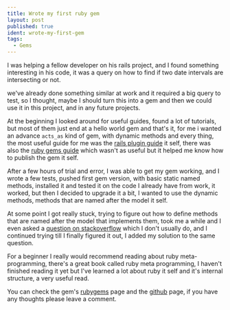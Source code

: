 ```yaml
---
title: Wrote my first ruby gem
layout: post
published: true
ident: wrote-my-first-gem
tags:
  - Gems
---
```

I was helping a fellow developer on his rails project, and I found something
interesting in his code, it was a query on how to find if two date intervals are
intersecting or not.
<!-- more -->
we've already done something similar at work and it
required a big query to test, so I thought, maybe I should turn this into a gem
and then we could use it in this project, and in any future projects.

At the beginning I looked around for useful guides, found a lot of tutorials,
but most of them just end at a hello world gem and that's it, for me i wanted an
advance `acts_as` kind of gem, with dynamic methods and every thing, the most
useful guide for me was the [rails plugin guide][rails-plugin-guide] it self, there was
also the [ruby gems guide][ruby-gems-guide] which wasn't as useful but it helped
me know how to publish the gem it self.

After a few hours of trial and error, I was able to get my gem working, and
I wrote a few tests, pushed first gem version, with basic static named methods,
installed it and tested it on the code I already have from work, it worked, but
then I decided to upgrade it a bit, I wanted to use the dynamic methods,
methods that are named after the model it self.

At some point I got really stuck, trying to figure out how to define methods
that are named after the model that implements them, took me a while and I even
asked a [question on stackoverflow][so-question] which I don't usually do, and I
continued trying till I finally figured it out, I added my solution to the same
question.

For a beginner I really would recommend reading about ruby meta-programming,
there's a great book called ruby meta programming, I haven't finished reading it
yet but I've learned a lot about ruby it self and it's internal structure, a
very useful read.

You can check the gem's [rubygems][gem-rubygems] page and the
[github][gem-github] page, if you have any thoughts please leave a comment.


[rails-plugin-guide]: http://guides.rubyonrails.org/plugins.html
[ruby-gems-guide]: http://guides.rubygems.org/make-your-own-gem/
[so-question]: http://stackoverflow.com/questions/28772222/
[gem-rubygems]: https://rubygems.org/gems/acts_as_interval
[gem-github]: https://github.com/coalwater/acts_as_interval
